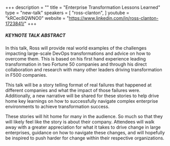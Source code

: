 +++
description = ""
title = "Enterprise Transformation Lessons Learned"
type = "new-talk"
speakers = [
        "ross-clanton",
]
youtube = "kRCec8QWNO0"
website = "https://www.linkedin.com/in/ross-clanton-1723841/"
+++
##### KEYNOTE TALK ABSTRACT

In this talk, Ross will provide real world examples of the challenges impacting large-scale DevOps transformations and advice on how to overcome them. This is based on his first hand experience leading transformation in two Fortune 50 companies and through his direct collaboration and research with many other leaders driving transformation in F500 companies.

This talk will be a story telling format of real failures that happened at different companies and what the impact of those failures were.  Additionally, a new narrative will be shared for these stories to help drive home key learnings on how to successfully navigate complex enterprise environments to achieve transformation success.

These stories will hit home for many in the audience.  So much so that they will likely feel like the story is about their company.  Attendees will walk away with a greater appreciation for what it takes to drive change in large enterprises, guidance on how to navigate these changes, and will hopefully be inspired to push harder for change within their respective organizations.